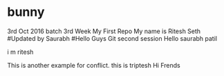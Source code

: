 # bunny
3rd Oct 2016 batch
3rd Week
My First Repo
My name is Ritesh Seth
#Updated by Saurabh
#Hello Guys
Git second session
Hello saurabh patil

i m ritesh

This is another example for conflict.
this is triptesh
Hi Frends

